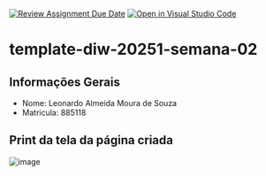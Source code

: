[![Review Assignment Due Date](https://classroom.github.com/assets/deadline-readme-button-22041afd0340ce965d47ae6ef1cefeee28c7c493a6346c4f15d667ab976d596c.svg)](https://classroom.github.com/a/Ik85G8av)
[![Open in Visual Studio Code](https://classroom.github.com/assets/open-in-vscode-2e0aaae1b6195c2367325f4f02e2d04e9abb55f0b24a779b69b11b9e10269abc.svg)](https://classroom.github.com/online_ide?assignment_repo_id=18420129&assignment_repo_type=AssignmentRepo)
# template-diw-20251-semana-02

## Informações Gerais
- Nome: Leonardo Almeida Moura de Souza
- Matricula: 885118

## Print da tela da página criada


![image](https://github.com/user-attachments/assets/bd4af4aa-4d18-45b5-8d9b-0a04f2e063a0)
